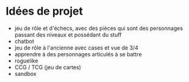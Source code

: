 # Idées de projet

* jeu de rôle et d'échecs, avec des pièces qui sont des personnages passant des niveaux et possédant du stuff
* chatbot
* jeu de rôle à l'ancienne avec cases et vue de 3/4
* apprendre à des personnages articulés à se battre
* roguelike
* CCG / TCG (jeu de cartes)
* sandbox
